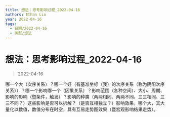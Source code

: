 ```yaml
---
title: 想法：思考影响过程_2022-04-16
authors: Ethan Lin
year: 2022-04-16 
tags:
  - 日期/2022-04-16 
  - 类型/想法 
---
```



# 想法：思考影响过程_2022-04-16







> 2022-04-16

哪一个大（次序关系）？哪一个好（有基准坐标（我）的次序关系（称为阴阳次序关系））？哪一个影响哪一个（因果关系）？影响范围（各种空间）、大小、周期、影响的影响（暨条件，触发）？影响的种类（两两相同、两两不同、三三相同、三三不同？）这些影响是否可以拆解？（是否互相独立？）影响效果，哪个大，其大量化以数值，数值分布在时空，具有互易走势图效果（暨宏观影响结果走势）。
